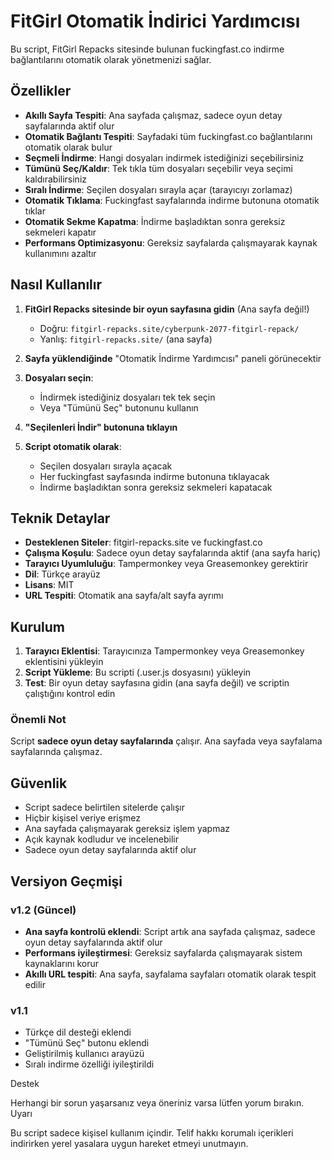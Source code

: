 # FitGirl Otomatik İndirici Yardımcısı

Bu script, FitGirl Repacks sitesinde bulunan fuckingfast.co indirme bağlantılarını otomatik olarak yönetmenizi sağlar.

## Özellikler

- **Akıllı Sayfa Tespiti**: Ana sayfada çalışmaz, sadece oyun detay sayfalarında aktif olur
- **Otomatik Bağlantı Tespiti**: Sayfadaki tüm fuckingfast.co bağlantılarını otomatik olarak bulur
- **Seçmeli İndirme**: Hangi dosyaları indirmek istediğinizi seçebilirsiniz
- **Tümünü Seç/Kaldır**: Tek tıkla tüm dosyaları seçebilir veya seçimi kaldırabilirsiniz
- **Sıralı İndirme**: Seçilen dosyaları sırayla açar (tarayıcıyı zorlamaz)
- **Otomatik Tıklama**: Fuckingfast sayfalarında indirme butonuna otomatik tıklar
- **Otomatik Sekme Kapatma**: İndirme başladıktan sonra gereksiz sekmeleri kapatır
- **Performans Optimizasyonu**: Gereksiz sayfalarda çalışmayarak kaynak kullanımını azaltır

## Nasıl Kullanılır

1. **FitGirl Repacks sitesinde bir oyun sayfasına gidin** (Ana sayfa değil!)
   -  Doğru: `fitgirl-repacks.site/cyberpunk-2077-fitgirl-repack/`
   -  Yanlış: `fitgirl-repacks.site/` (ana sayfa)

2. **Sayfa yüklendiğinde** "Otomatik İndirme Yardımcısı" paneli görünecektir

3. **Dosyaları seçin**:
   - İndirmek istediğiniz dosyaları tek tek seçin
   - Veya "Tümünü Seç" butonunu kullanın

4. **"Seçilenleri İndir" butonuna tıklayın**

5. **Script otomatik olarak**:
   - Seçilen dosyaları sırayla açacak
   - Her fuckingfast sayfasında indirme butonuna tıklayacak
   - İndirme başladıktan sonra gereksiz sekmeleri kapatacak

## Teknik Detaylar

- **Desteklenen Siteler**: fitgirl-repacks.site ve fuckingfast.co
- **Çalışma Koşulu**: Sadece oyun detay sayfalarında aktif (ana sayfa hariç)
- **Tarayıcı Uyumluluğu**: Tampermonkey veya Greasemonkey gerektirir
- **Dil**: Türkçe arayüz
- **Lisans**: MIT
- **URL Tespiti**: Otomatik ana sayfa/alt sayfa ayrımı

## Kurulum

1. **Tarayıcı Eklentisi**: Tarayıcınıza Tampermonkey veya Greasemonkey eklentisini yükleyin
2. **Script Yükleme**: Bu scripti (.user.js dosyasını) yükleyin
3. **Test**: Bir oyun detay sayfasına gidin (ana sayfa değil) ve scriptin çalıştığını kontrol edin

### Önemli Not
Script **sadece oyun detay sayfalarında** çalışır. Ana sayfada veya sayfalama sayfalarında çalışmaz.

## Güvenlik

- Script sadece belirtilen sitelerde çalışır
- Hiçbir kişisel veriye erişmez
- Ana sayfada çalışmayarak gereksiz işlem yapmaz
- Açık kaynak kodludur ve incelenebilir
- Sadece oyun detay sayfalarında aktif olur
## Versiyon Geçmişi

### v1.2 (Güncel)
- **Ana sayfa kontrolü eklendi**: Script artık ana sayfada çalışmaz, sadece oyun detay sayfalarında aktif olur
- **Performans iyileştirmesi**: Gereksiz sayfalarda çalışmayarak sistem kaynaklarını korur
- **Akıllı URL tespiti**: Ana sayfa, sayfalama sayfaları otomatik olarak tespit edilir

### v1.1
- Türkçe dil desteği eklendi
- "Tümünü Seç" butonu eklendi
- Geliştirilmiş kullanıcı arayüzü
- Sıralı indirme özelliği iyileştirildi

Destek

Herhangi bir sorun yaşarsanız veya öneriniz varsa lütfen yorum bırakın.
Uyarı

Bu script sadece kişisel kullanım içindir. Telif hakkı korumalı içerikleri indirirken yerel yasalara uygun hareket etmeyi unutmayın.
